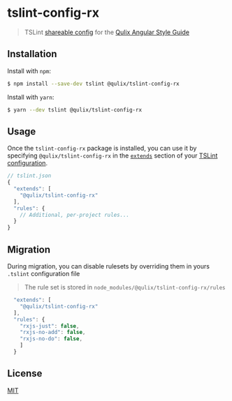 # tslint-config-rx


> TSLint [shareable config](http://eslint.org/docs/developer-guide/shareable-configs.html) for the [Qulix Angular Style Guide](./STYLEGUIDE.md)


## Installation

Install with `npm`:
```sh
$ npm install --save-dev tslint @qulix/tslint-config-rx
```

Install with `yarn`:
```sh
$ yarn --dev tslint @qulix/tslint-config-rx
```

## Usage

Once the `tslint-config-rx` package is installed, you can use it by specifying `@qulix/tslint-config-rx` in the [`extends`](https://palantir.github.io/tslint/usage/configuration/) section of your [TSLint configuration](https://palantir.github.io/tslint/rules/).

```js
// tslint.json
{
  "extends": [
    "@qulix/tslint-config-rx"
  ],
  "rules": {
    // Additional, per-project rules...
  }
}
```

## Migration

During migration, you can disable rulesets by overriding them in yours `.tslint` configuration file

> The rule set is stored in `node_modules/@qulix/tslint-config-rx/rules`

```js
  "extends": [
    "@qulix/tslint-config-rx"
  ],
  "rules": {
    "rxjs-just": false,
    "rxjs-no-add": false,
    "rxjs-no-do": false,
    ]
  }
```

## License

[MIT](./LICENSE.md)

